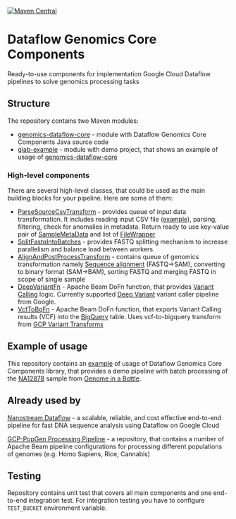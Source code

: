 [![Maven Central](https://img.shields.io/maven-central/v/com.google.allenday/genomics-dataflow-core.svg?label=Maven%20Central)](https://search.maven.org/search?q=g:%22com.google.allenday%22%20AND%20a:%22genomics-dataflow-core%22)

# Dataflow Genomics Core Components
Ready-to-use components for implementation Google Cloud Dataflow pipelines to solve genomics processing tasks
## Structure
The repository contains two Maven modules:
- [genomics-dataflow-core](genomics-dataflow-core) - module with Dataflow Genomics Core Components Java source code
- [giab-example](giab-example) - module with demo project, that shows an example of usage of [genomics-dataflow-core](genomics-dataflow-core)

### High-level components

There are several high-level classes, that could be used as the main building blocks for your pipeline. Here are some of them:

- [ParseSourceCsvTransform](genomics-dataflow-core/src/main/java/com/google/allenday/genomics/core/csv/ParseSourceCsvTransform.java) - provides queue of input data transformation. 
It includes reading input CSV file ([example](../docs/sra_reads_annotations_example.csv)), parsing, filtering, check for anomalies in metadata. Return ready to use key-value pair of [SampleMetaData](genomics-dataflow-core/src/main/java/com/google/allenday/genomics/core/model/SampleMetaData.java) and list of [FileWrapper](genomics-dataflow-core/src/main/java/com/google/allenday/genomics/core/model/FileWrapper.java)
- [SplitFastqIntoBatches](genomics-dataflow-core/src/main/java/com/google/allenday/genomics/core/processing/SplitFastqIntoBatches.java) - provides FASTQ splitting mechanism to increase parallelism and balance load between workers
- [AlignAndPostProcessTransform](genomics-dataflow-core/src/main/java/com/google/allenday/genomics/core/processing/AlignAndPostProcessTransform.java) - contains queue of genomics transformation namely [Sequence alignment](https://en.wikipedia.org/wiki/Sequence_alignment) (FASTQ->SAM), converting to binary format (SAM->BAM), sorting FASTQ and merging FASTQ in scope of single sample
- [DeepVariantFn](genomics-dataflow-core/src/main/java/com/google/allenday/genomics/core/processing/dv/DeepVariantFn.java) - Apache Beam DoFn function, that provides [Variant Calling](https://www.ebi.ac.uk/training/online/course/human-genetic-variation-i-introduction-2019/variant-identification-and-analysis) logic. Currently supported [Deep Variant](https://github.com/google/deepvariant) variant caller pipeline from Google.
- [VcfToBqFn](genomics-dataflow-core/src/main/java/com/google/allenday/genomics/core/processing/vcf_to_bq/VcfToBqFn.java) - Apache Beam DoFn function, that exports Variant Calling results (VCF) into the [BigQuery](https://cloud.google.com/bigquery) table. Uses vcf-to-bigquery transform from [GCP Variant Transforms
](https://github.com/googlegenomics/gcp-variant-transforms)
## Example of usage
This repository contains an [example](giab-example) of usage of Dataflow Genomics Core Components library, that provides a demo pipeline with batch processing of the [NA12878](https://www.coriell.org/0/Sections/Search/Sample_Detail.aspx?Ref=NA12878&product=DNA) sample from [Genome in a Bottle](https://www.nist.gov/programs-projects/genome-bottle).
 
## Already used by
[Nanostream Dataflow](https://github.com/allenday/nanostream-dataflow) - a scalable, reliable, and cost effective end-to-end pipeline for fast DNA sequence analysis using Dataflow on Google Cloud

[GCP-PopGen Processing Pipeline](https://github.com/allenday/gcp-popgen) - a repository, that contains a number of Apache Beam pipeline configurations for processing different populations of genomes (e.g. Homo Sapiens, Rice, Cannabis)
## Testing
Repository contains unit test that covers all main components and one end-to-end integration test.
For integration testing you have to configure `TEST_BUCKET` environment variable.
